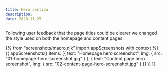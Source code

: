 ```yaml
---
title: Hero section
description:
date: 2020-11-25
---
```


Following user feedback that the page titles could be clearer we changed the style used on both the homepage and content pages.

{% from "screenshots/macro.njk" import appScreenshots with context %}
{{ appScreenshots({
  items: [{
      text: "Homepage hero screenshot",
      img: { src: "01-homepage-hero-screenshot.jpg" }
    }, {
      text: "Content page hero screenshot",
      img: { src: "02-content-page-hero-screenshot.jpg" }
    }]
}) }}

